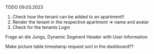 TODO 09.03.2023

1. Check how the tenant can be added to an apartment!!
2. Render the tenant in the respective apartment => name and avatar
3. Check for the tenants Login

Frage an die Jungs, Dynamic Segment Header with User Information

Make picture table
timestamp request
sort in the dashboard??
